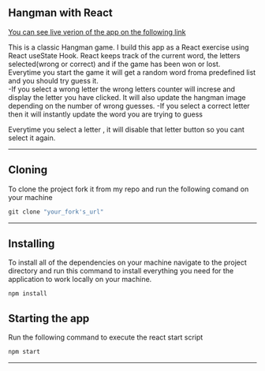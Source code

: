 ## Hangman with React 


[You can see live verion of the app on the following link](https://hangman-react-c42b4b.netlify.app/)
<br>

This is a classic Hangman game. I build this app as a React exercise using React useState Hook. React keeps track of the current word, the letters selected(wrong or correct) and if the game has been won or lost.
<br>
 Everytime you start the game it will get a random word froma  predefined list and you should try guess it. <br>
 -If you select a wrong letter the wrong letters counter will increse and display the letter you have clicked. It will also update the hangman image depending on the number of wrong guesses.
 -If you select a correct letter then it will instantly update the word you are trying to guess<br>
 
 Everytime you select a letter , it will disable that letter button so you cant select it again.

<hr>

## Cloning

To clone the project fork it from my repo and run the following comand on your machine <br />

```javascript
git clone "your_fork's_url"
```

---

## Installing

To install all of the dependencies on your machine navigate to the project directory and run this command to install everything you need for the application to  work locally on your machine.

```javascript
npm install
```
## Starting the app

Run the following command to execute the react start script 

```javascript
npm start
```

---



 
